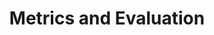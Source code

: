---
id: metrics-and-evaluation
title: Metrics and Evaluation
sidebar_label: Metrics and Evaluation
---